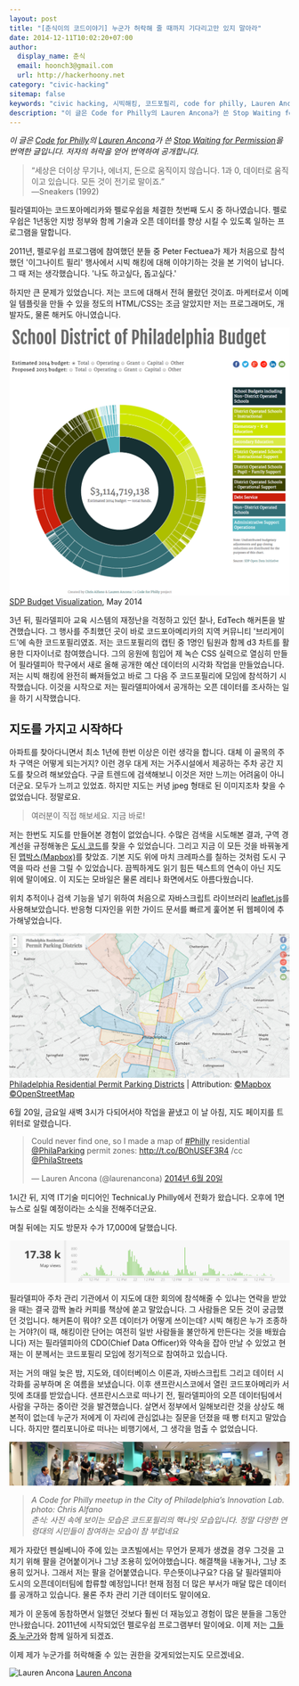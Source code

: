 ```yaml
---
layout: post
title: "[춘식이의 코드이야기] 누군가 허락해 줄 때까지 기다리고만 있지 말아라"
date: 2014-12-11T10:02:20+07:00
author:
  display_name: 춘식
  email: hoonch3@gmail.com
  url: http://hackerhoony.net
category: "civic-hacking"
sitemap: false
keywords: "civic hacking, 시빅해킹, 코드포필리, code for philly, Lauren Ancona, 춘식이의 코드이야기, 지도, mapbox, open street map, 맵박스, 오픈스트리트맵, 열린정부, open government"
description: "이 글은 Code for Philly의 Lauren Ancona가 쓴 Stop Waiting for Permission을 번역한 글입니다. 저자의 허락을 얻어 번역하여 공개합니다."
---
```


*이 글은 [Code for Philly](http://codeforphilly.com/)의 [Lauren Ancona](https://medium.com/@laurenancona)가 쓴 [Stop Waiting for Permission](https://medium.com/@laurenancona/stop-waiting-for-permission-23ce71aee8f8)을 번역한 글입니다. 저자의 허락을 얻어 번역하여 공개합니다.*

> “세상은 더이상 무기나, 에너지, 돈으로  움직이지 않습니다. 1과 0, 데이터로 움직이고 있습니다. 모든 것이 전기로 말이죠.”<br>
> —Sneakers (1992)

필라델피아는 코드포아메리카와 펠로우쉽을 체결한 첫번째 도시 중 하나였습니다. 펠로우쉽은 1년동안 지방 정부와 함께 기술과 오픈 데이터를 향상 시킬 수 있도록 일하는 프로그램을 말합니다.

2011년, 펠로우쉽 프로그램에 참여했던 분들 중 Peter Fectuea가 제가 처음으로 참석했던 '이그나이트 필리' 행사에서 시빅 해킹에 대해 이야기하는 것을 본 기억이 납니다. 그 때 저는 생각했습니다. '나도 하고싶다, 돕고싶다.'

하지만 큰 문제가 있었습니다. 저는 코드에 대해서 전혀 몰랐던 것이죠. 마케터로서 이메일 템플릿을 만들 수 있을 정도의 HTML/CSS는 조금 알았지만 저는 프로그래머도, 개발자도, 물론 해커도 아니였습니다.

![School District of Philadelphia Budget](/images/2014/12/schoolbudget.png)
[SDP Budget Visualization](http://schoolbudget.phl.io/), May 2014

3년 뒤, 필라델피아 교육 시스템의 재정난을 걱정하고 있던 찰나, EdTech 해커톤을 발견했습니다. 그 행사를 주최했던 곳이 바로 코드포아메리카의 지역 커뮤니티 '브리게이드'에 속한 코드포필리였죠. 저는 코드포필리의 캡틴 중 1명인 팀원과 함께 d3 차트를 활용한 디자이너로 참여했습니다. 그의 응원에 힘입어 제 녹슨 CSS 실력으로 열심히 만들어 필라델피아 학구에서 새로 올해 공개한 예산 데이터의 시각화 작업을 만들었습니다. 저는 시빅 해킹에 완전히 빠져들었고 바로 그 다음 주 코드포필리에 모임에 참석하기 시작했습니다. 이것을 시작으로 저는 필라델피아에서 공개하는 오픈 데이터를 조사하는 일을 하기 시작했습니다.

## 지도를 가지고 시작하다

아파트를 찾아다니면서 최소 1년에 한번 이상은 이런 생각을 합니다. 대체 이 골목의 주차 구역은 어떻게 되는거지? 이런 경우 대게 저는 거주시설에서 제공하는 주차 공간 지도를 찾으려 해보았습다. 구글 트렌드에 검색해보니 이것은 저만 느끼는 어려움이 아니더군요. 모두가 느끼고 있었죠. 하지만 지도는 커녕 jpeg 형태로 된 이미지조차 찾을 수 없었습니다. 정말로요.

> 여러분이 직접 해보세요. 지금 바로!

저는 한번도 지도를 만들어본 경험이 없었습니다. 수많은 검색을 시도해본 결과, 구역 경계선을 규정해놓은 [도시 코드](http://phillycode.org/12-2703/)를 찾을 수 있었습니다. 그리고 지금 이 모든 것을 바꿔놓게 된 [맵박스(Mapbox)](http://phillycode.org/12-2703/)를 찾았죠. 기본 지도 위에 마치 크레파스를 칠하는 것처럼 도시 구역을 따라 선을 그릴 수 있었습니다. 끔찍하게도 읽기 힘든 텍스트의 연속이 아닌 지도 위에 말이에요. 이 지도는 모바일은 물론 레티나 화면에서도 아름다웠습니다.

위치 추적이나 검색 기능을 넣기 위하여 처음으로 자바스크립트 라이브러리 [leaflet.js](http://leaflet.js/)를 사용해보았습니다. 반응형 디자인을 위한 가이드 문서를 빠르게 훑어본 뒤 웹페이에 추가해넣었습니다.

![Philadelphia Residential Permit Parking Districts](/images/2014/12/permitparkingdistricts.png)
[Philadelphia Residential Permit Parking Districts](http://laurenancona.com/parking) | Attribution: [©Mapbox](https://www.mapbox.com/about/maps/) [©OpenStreetMap](http://www.openstreetmap.org/copyright)

6월 20일, 금요일 새벽 3시가 다되어서야 작업을 끝냈고 이 날 아침, 지도 페이지를 트위터로 알렸습니다.

<blockquote class="twitter-tweet" lang="ko"><p>Could never find one, so I made a map of <a href="https://twitter.com/hashtag/Philly?src=hash">#Philly</a> residential <a href="https://twitter.com/PhilaParking">@PhilaParking</a> permit zones: <a href="http://t.co/BOhUSEF3R4">http://t.co/BOhUSEF3R4</a> /cc <a href="https://twitter.com/PhilaStreets">@PhilaStreets</a></p>
<p>— Lauren Ancona (@laurenancona) <a href="https://twitter.com/laurenancona/status/479998388264787968">2014년 6월 20일</a></p></blockquote>
<script src="//platform.twitter.com/widgets.js" async="" charset="utf-8"></script>

1시간 뒤, 지역 IT기술 미디어인 Technical.ly Philly에서 전화가 왔습니다. 오후에 1면 뉴스로 실릴 예정이라는 소식을 전해주더군요.

며칠 뒤에는 지도 방문자 수가 17,000에 달했습니다.

![Map View](/images/2014/12/mapview.png)

필라델피아 주차 관리 기관에서 이 지도에 대한 회의에 참석해줄 수 있냐는 연락을 받았을 때는 결국 깜짝 놀라 커피를 책상에 쏟고 말았습니다. 그 사람들은 모든 것이 궁금했던 것입니다. 해커톤이 뭐야? 오픈 데이터가 어떻게 쓰이는데? 시빅 해킹은 누가 조종하는 거야?(이 때, 해킹이란 단어는 여전히 일반 사람들을 불안하게 만든다는 것을 배웠습니다) 저는 필라델피아의 CDO(Chief Data Officer)와 약속을 잡아 만날 수 있었고 현재는 이 분께서는 코드포필리 모임에 정기적으로 참여하고 있습니다.

저는 거의 매일 늦은 밤, 지도와, 데이터베이스 이론과, 자바스크립트 그리고 데이터 시각화를 공부하며 온 여름을 보냈습니다. 이후 샌프란시스코에서 열린 코드포아메리카 서밋에 초대를 받았습니다. 샌프란시스코로 떠나기 전, 필라델피아의 오픈 데이터팀에서 사람을 구하는 중이란 것을 발견했습니다. 살면서 정부에서 일해보리란 것을 상상도 해본적이 없는데 누군가 저에게 이 자리에 관심없냐는 질문을 던졌을 때 빵 터지고 말았습니다. 하지만 캘리포니아로 떠나는 비행기에서, 그 생각을 멈출 수 없었습니다.

![Code for Philly meetup](/images/2014/12/codeforphilly_meetup.png)

> *A Code for Philly meetup in the City of Philadelphia’s Innovation Lab. photo: Chris Alfano<br>*
> *춘식: 사진 속에 보이는 모습은 코드포필리의 핵나잇 모습입니다. 정말 다양한 연령대의 시민들이 참여하는 모습이 참 부럽네요*

제가 자랐던 펜실베니아 주에 있는 코츠빌에서는 무언가 문제가 생겼을 경우 그것을 고치기 위해 팔을 걷어붙이거나 그냥 조용히 있어야했습니다. 해결책을 내놓거나, 그냥 조용히 있거나. 그래서 저는 팔을 걷어붙였습니다. 무슨뜻이냐구요? 다음 달 필라델피아 도시의 오픈데이터팀에 합류할 예정입니다! 현재 점점 더 많은 부서가 매달 많은 데이터를 공개하고 있습니다. 물론 주차 관리 기관 데이터도 말이에요.

제가 이 운동에 동참하면서 일했던 것보다 훨씬 더 재능있고 경험이 많은 분들을 그동안 만나왔습니다. 2011년에 시작되었던 펠로우쉽 프로그램부터 말이에요. 이제 저는 [그들 중 누군가](https://twitter.com/atogle)와 함께 일하게 되겠죠.

이제 제가 누군가를 허락해줄 수 있는 권한을 갖게되었는지도 모르겠네요.

![Lauren Ancona](https://d262ilb51hltx0.cloudfront.net/fit/c/80/80/0*fqha4PvDcwjC6UAV.png)
[Lauren Ancona](https://medium.com/@laurenancona)
